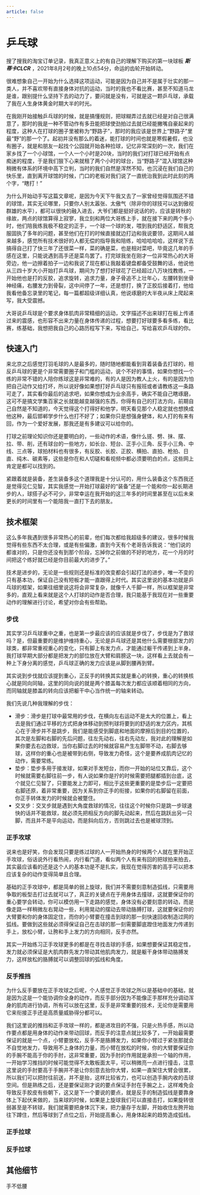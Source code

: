 ```yaml
---
article: false
---
```


# 乒乓球
搜了搜我的淘宝订单记录，我真正意义上的有自己的理解下购买的第一块球板 **_斯蒂卡CLCR_** ，2021年8月2号的晚上10点54分，命运的齿轮开始转动。

很难想象自己一开始为什么选择这项运动，可能是因为自己并不是属于壮实的那一类人，并不喜欢带有直接身体对抗的运动，当时的我也不看比赛，甚至不知道马龙是谁，跟别提什么坚持下去的动力了，要问就是没有，可就是这一颗乒乓球，承载了我在人生身体黄金时期大半的时光。

在我刚开始接触乒乓球的时候，就是搞懂规则，把球糊弄过去就已经是对自己很满意了，那时的我是一种不管动作有多丑能把球使劲拍过去就已经能撇嘴自豪起来的程度，这种人在打球的圈子里被称为“野路子”，那时的我应该是世界上“野路子”里最“野”的那一个了。起初并没有那么的着迷，能打球的时间也就是寒假暑假，也没有圈子，就是和朋友一起找个公园就开始各种捡球，记忆非常深刻的一次，我们在家乡找了一个小球馆，一个人一个小时是20块，当时的我们对打球已经开始有点痴迷的程度，于是我们狠下心来就租了两个小时的球台，当“野路子”混入球馆这种稍微有体系的环境中高下立判，当时的我们自然是浑然不知，也沉浸在我们自己的快乐里，直到离开球馆的时候，门口的老板对我们说了一直统治我到此时此刻的两个字，“瞎打！”

为什么开始动手写这篇文章呢，是因为今天下午我又去了一家曾经觉得氛围还不错的球馆，其实无论哪里，只要你人别太嚣张、太傲气（除非你的球技可以达到傲视群雄的水平），都可以很快的融入进去，大爷们都是挺好说话的的，应该是转秋的缘故，两点的球馆算得上寂寥，我立刻和两位大哥练上手，就在接下来的两个多小时，他们陪我练我极不稳定的正手，一个球一个球的发，喂到我的舒适区，帮我克服固执了多年的问题，甚至他们在打的时候直接就边打边和我说要领，这期间人越来越多，感觉所有技术很好的人都无偿的指导我和陪练，哈哈哈哈哈，这样说下去搞得自己打了快三年了还很菜一样，菜的确是菜，也是相对菜吧，毕竟这几年的手感在这里，只能说遇到高手还是菜鸟罢了。打完球我坐在刚才一位非常热心的大哥旁边，他一边擦着拍子一边和我说了现在都让我敲着键盘都备受鼓舞的话，他说他从三四十岁大小开始打乒乓球，期间为了想打好球花了已经超过八万块找教练，一开始他也是打的反胶，追求旋转，追求力量，身子骨追不上壮年心，左腰转到坐骨神经痛，右腰发力到骨裂，这中间停了一年，还是想打，换了正胶后接着打，他给我看他备忘录里的笔记，每一篇都超级详细认真，他说琢磨的大半夜从床上爬起来写，我大受震撼。

大哥说乒乓球是个要求身体肌肉非常精细的运动，文字描述不出来球打在板上传递过来的震感，也形容不出来力量在身体传递的过程，想要打好球要多看多练，看比赛，练基础，我想把我自己的心路历程写下来，写给自己，写给喜欢乒乓球的你。

## 快速入门
来北京之后感觉打羽毛球的人是最多的，随时随地都能看到背着装备去打球的，相反乒乓球的更是个非常需要圈子和门槛的运动，说个不好的事情，如果你想找一个练的非常不错的人陪你练球这是非常难的，有的人是因为教人上火，有的是因为怕把自己动作又给打坏，所以说好像如果想打好乒乓球只有报班或者请教练这一条路可走了，其实看你最后的追求吧，如果你想成为业余高手，确实不能自己瞎琢磨，这可不是搞文学集百家之长就能越变越强的东西，你得有自己的打法方向，前期自己自然是不知道的，今天觉得这个打得好和他学，明天看见那个人稳定就也想换成他这种，最后邯郸学步什么也打不好了；如果你只是想强身健体，和人打的有来有回，作为一个爱好发展，那我还是有多建议可以给你的。

打球之前理论知识你还是要明白的，一些动作的术语，像什么搓、劈、抹、摆、拉、带、削，还有球台的一些地方，如长台、短台、正手小三角、反手小三角、中线、三点等，球拍材料也有很多，有反胶、长胶、正胶、横拍、直拍、枪拍、日直、纯木、碳素等，这些是你在和人切磋和看视频中都必须要明白的点，这些网上肯定是都可以找到的。

紧跟着就是装备，差生装备多这个道理我是十分认可的，用什么装备这个东西我还是觉得见仁见智，其实我感觉一开始打球最好的“装备”还是一个能和你一起长期进步的人，球搭子必不可少，非常幸运在我开始的这三年多的时间里甚至在以后未来更长的时间里有一个能陪我一直打下去的朋友。

## 技术框架
这么多年我遇到很多非常热心的前辈，他们每次都给我超级多的建议，很多时候我觉得有些东西不太合理，或是有些偏激，直到今天有个老哥告诉我说：“他们说的都谁对的，只是你还没有到那个阶段，忘掉你之前做的不好的地方，花一个月的时间把这个练好就已经是你目前最大的进步了。”

技术是进步的，无论是一些规则还是标准的改变都会引起打法的进步，唯一不变的只有基本功，保证自己没有短板才能一直跟得上时代。其实这里说的基本功就是乒乓球的框架，如果往细里说这将会非常复杂，就像千人千脚一样，所以框架是非常多的，直观上看来就是这个人打球的动作是否合理，我只能基于我现在对一些重要动作的理解进行讨论，希望对你会有些帮助。

### 步伐
其实学习乒乓球重中之重，也是第一步最应该的应该就是步伐了，步伐是为了救球吗？是，但最重要的是维护维持重心，无论是乒乓球还是其他什么需要根部发力的球类，都非常重视重心的变化，只有脚上有发力点，才能通过躯干传递到上半身。我打球早期大部分都是把发力的部位放在大臂和肩膀这一块，这样看上去就会有一种上下身分离的感觉，乒乓球正确的发力应该是从脚到腰再到臂。

其实说到步伐就应该提到重心，正反手的转换其实就是重心的转换，重心的转换核心就是同向同轴，这里的同向说的就是两个膝盖每次发力都应该顺着相同的方向，而同轴就是膝盖的转向应该把躯干中心当作统一的轴来转动。

我们先说几种我理解的步伐：
- 滑步：滑步是打球中最常用的步伐，在横向左右运动不是太大的位置上，看上去是我们通过平移的方式把身体移动到预判球将要到的舒适的发力区内，其核心在于滑步并不是跳步，我们是能感受到脚底和地面的摩擦后到目的位置的，其次是左脚和右脚的先后问题，往左先动右，往右先动左，我对此的理解是如果你要去右边救球，当你右脚过去的时候就容易产生左脚带不动，右脚去够球，这样你的重心也是被带到右侧，导致发力奇怪，这个是要养成肌肉记忆的动作，需要常练。
- 垫步：垫步多用于接发球，如果对手发短台，而你一开始的站位又靠后，这个时候就需要右脚往前一步，有人说如果你是拧的时候需要把腿都插到台底，这个就见仁见智了，只要能发上力即可，相比于这些更重要的是垫步后一定要把右脚还原，着非常重要，因为关系到你正手的衔接，如果你的右脚留在前面，你正手转体发力的时候就会被蹩住。
- 交叉步：交叉步就是遇到大角度救球的情况，往往这个时候你只是跳一步球速快的话并不能救球，就必须先把相反方向的脚先动起来，然后在跳跃出另一只脚，而且并不是平向运动，而是斜向后方，否则跳过去也是被球顶到。

### 正手攻球
说来也是好笑，你会发现只要是练过球的人一开始热身的时候两个人就在里开始正手攻球，俗话说外行看热闹，内行看门道，看似两个人有来有回的把球拍来拍去，其实最应该看的还是这个人的基本功是不是扎实，我现在觉得厉害的高手可以把本应该复杂的动作变得简单且合理。

基础的正手攻球中，都是简单的弱上旋球，我们并不需要刻意制造弧线，只需要用争取的板型击打过去就可以了，真正的关键点在于用身体去撞球，这就要保证你的重心要学会转动，你可以模仿用一下走路的感觉，身体没有必要刻意的转动，而是像走路一样稍微左右晃动一些，利用晃动的摆动去带动胳膊打球，这就要保证你的大臂要和你的身体固定住，而你的小臂要在撞击到球的那一刻快速回收制造过网的弧线。要做到这些就必须得保证自己在击球的那一刻需要脚底蹬住地面发力传递到手上，放松小臂，让胯和手上发力的方向相同，反手亦然。

其实一开始练习正手攻球更多的都是在寻找击球的手感，如果想要保证其稳定性，发力就必须保证是大肌肉群先发力带动其他肌肉发力，就是躯干身体带动胳膊发力，这样放松的胳膊就可以调整回球的弧线和角度。

### 反手推挡
为什么反手要放在正手攻球之后呢，个人感觉正手攻球之所以是基础中的基础，就是因为这是一个能协调你全身的动作，而反手部分因为不能像正手那样充分调动浑身的肌肉进行协调，所有可以放在这里，反手是非常重要的技术，无论你是需要用它来衔接正手还是高质量威胁得分都可以。

我们这里说的推挡和正手攻球一样的，都是进攻目的不强，只是火热手感，所以动作要点都是用身体的动作来带动回球，而反手的注意点就比较多了，一开始最需要保证的就是一个点，小臂要放松，反手不是胳膊发力，如果你小臂过于紧张那就会不自觉地发力，导致用不上身体的力量，而小臂在放松的时候，你的大臂要保证你的手腕不能高于你的手肘，这非常重要，因为手肘的作用就是承担一个轴的作用，一开始学习推挡的时候可能觉得不太敢板面太平，可以稍微亮一点进行撞击，注意这里说的手肘要高于手腕并不是让你刻意去抬你大臂，如果一直架住大臂会很累，所以我们可以把肘往前送，并不是抬，这样比较省力，也可以创造手腕内收的击球空间。但是熟练之后，还是要保证刚才说的要点保证手肘在手腕之上，这样难免会导致反手胶皮有些朝下，这又是下一个要说的要点，就是反手的制造弧线是要靠身体上下起伏来做的，当来球的时候，如果是上旋球我们可以直接击打，如果旋转很弱甚至是不转球，我们就需要把身体沉下来，把力量存于左脚，开始收住左胯开始往下蹲住，然后等球到了点位之后，开始提高重心，用身体起来的趋势造成弧线。

### 正手拉球

### 反手拉球

## 其他细节

手不低腰
